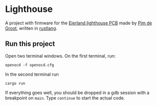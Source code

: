 # Lighthouse

A project with firmware for the [Eierland lighthouse PCB](https://github.com/pimdegroot/eierland) made by [Pim de Groot](https://github.com/pimdegroot/), written in [rustlang](https://rust-lang.org).

## Run this project

Open two terminal windows. On the first terminal, run:

`openocd -f openocd.cfg`

In the second terminal run

`cargo run`

If everything goes well, you should be dropped in a gdb session with a breakpoint on `main`. Type `continue` to start the actual code.
